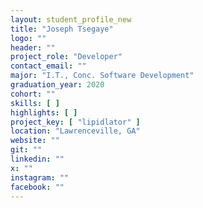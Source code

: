 ```yaml
---
layout: student_profile_new
title: "Joseph Tsegaye"
logo: ""
header: ""
project_role: "Developer"
contact_email: ""
major: "I.T., Conc. Software Development"
graduation_year: 2020
cohort: ""
skills: [ ]
highlights: [ ]
project_key: [ "lipidlator" ]
location: "Lawrenceville, GA"
website: ""
git: ""
linkedin: ""
x: ""
instagram: ""
facebook: ""
---
```

